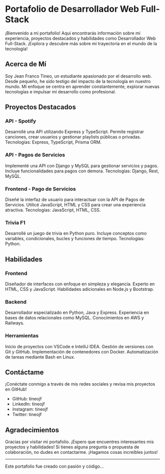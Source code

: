 # Portafolio de Desarrollador Web Full-Stack

¡Bienvenido a mi portafolio! Aquí encontrarás información sobre mi experiencia, proyectos destacados y habilidades como Desarrollador Web Full-Stack. ¡Explora y descubre más sobre mi trayectoria en el mundo de la tecnología!

## Acerca de Mí

Soy Jean Franco Tineo, un estudiante apasionado por el desarrollo web. Desde pequeño, he sido testigo del impacto de la tecnología en nuestro mundo. Mi enfoque se centra en aprender constantemente, explorar nuevas tecnologías e impulsar mi desarrollo como profesional.

## Proyectos Destacados

### API - Spotify

Desarrollé una API utilizando Express y TypeScript.
Permite registrar canciones, crear usuarios y gestionar playlists públicas o privadas.
Tecnologías: Express, TypeScript, Prisma ORM.

### API - Pagos de Servicios

Implementé una API con Django y MySQL para gestionar servicios y pagos.
Incluye funcionalidades para pagos con demora.
Tecnologías: Django, Rest, MySQL.

### Frontend - Pago de Servicios

Diseñé la interfaz de usuario para interactuar con la API de Pagos de Servicios.
Utilicé JavaScript, HTML y CSS para crear una experiencia atractiva.
Tecnologías: JavaScript, HTML, CSS.

### Trivia F1

Desarrollé un juego de trivia en Python puro.
Incluye conceptos como variables, condicionales, bucles y funciones de tiempo.
Tecnologías: Python.

## Habilidades

### Frontend

Diseñador de interfaces con enfoque en simpleza y elegancia.
Experto en HTML, CSS y JavaScript.
Habilidades adicionales en Node.js y Bootstrap.

### Backend

Desarrollador especializado en Python, Java y Express.
Experiencia en bases de datos relacionales como MySQL.
Conocimientos en AWS y Railways.

### Herramientas

Inicio de proyectos con VSCode e IntelliJ IDEA.
Gestión de versiones con Git y GitHub.
Implementación de contenedores con Docker.
Automatización de tareas mediante Bash en Linux.

## Contáctame

¡Conéctate conmigo a través de mis redes sociales y revisa mis proyectos en GitHub!

- GitHub: tineojf
- LinkedIn: tineojf
- Instagram: tineojf
- Twitter: tineojf

## Agradecimientos

Gracias por visitar mi portafolio. ¡Espero que encuentres interesantes mis proyectos y habilidades! Si tienes alguna pregunta o propuesta de colaboración, no dudes en contactarme. ¡Hagamos cosas increíbles juntos!

<hr>

Este portafolio fue creado con pasión y código...
